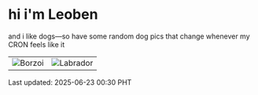 # hi i'm Leoben

and i like dogs—so have some random dog pics that change whenever my CRON feels like it

|  |  |
|--------|----------|
| ![Borzoi](https://random-dog-vercel.vercel.app/api/random-borzoi?v=1750609852) | ![Labrador](https://random-dog-vercel.vercel.app/api/random-labrador?v=1750609852) |

Last updated: 2025-06-23 00:30 PHT
